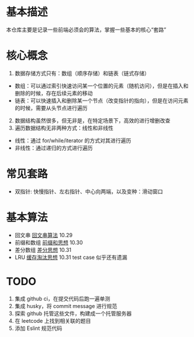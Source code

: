 # 基本描述
本仓库主要是记录一些前端必须会的算法，掌握一些基本的核心“套路”

# 核心概念
1. 数据存储方式只有：数组（顺序存储）和链表（链式存储）
- 数组：可以通过索引快速访问某一个位置的元素（随机访问），但是在插入和删除的时候，存在后续元素的移动
- 链表：可以快速插入和删除某一个节点（改变指针的指向），但是在访问元素的时候，需要从头节点进行遍历
2. 数据结构虽然很多，但无非是，在特定场景下，高效的进行增删改查
3. 遍历数据结构无非两种方式：线性和非线性
- 线性：通过 for/while/iterator 的方式对其进行遍历
- 非线性：通过递归的方式进行遍历

# 常见套路
- 双指针: 快慢指针、左右指针、中心向两端，以及变种：滑动窗口

# 基本算法
- 回文串 [回文串算法](./src/palind_rome) 10.29
- 前缀和数组 [前缀和思想](./src/pre_sum)  10.30
- 差分数组 [差分思想](./src/difference/) 10.31
- LRU [缓存淘汰思想](./src/LRU/) 10.31 test case 似乎还有遗漏

# TODO
1. 集成 github ci，在提交代码后跑一遍单测
2. 集成 husky，将 commit message 进行规范
3. 探索 github 托管这些文件，构建成一个托管服务器
4. 在 leetcode 上找到相关联的题目
5. 添加 Eslint 规范代码
